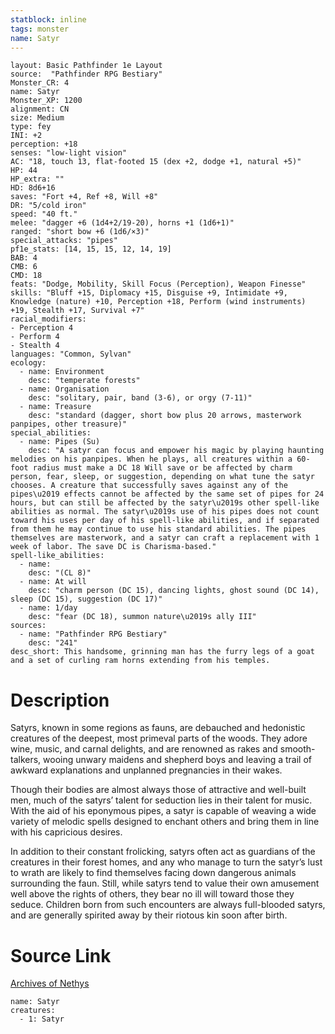 ```yaml
---
statblock: inline
tags: monster
name: Satyr
---
```

```statblock
layout: Basic Pathfinder 1e Layout
source:  "Pathfinder RPG Bestiary"
Monster_CR: 4
name: Satyr
Monster_XP: 1200
alignment: CN
size: Medium
type: fey
INI: +2
perception: +18
senses: "low-light vision"
AC: "18, touch 13, flat-footed 15 (dex +2, dodge +1, natural +5)"
HP: 44
HP_extra: ""
HD: 8d6+16
saves: "Fort +4, Ref +8, Will +8"
DR: "5/cold iron"
speed: "40 ft."
melee: "dagger +6 (1d4+2/19-20), horns +1 (1d6+1)"
ranged: "short bow +6 (1d6/×3)"
special_attacks: "pipes"
pf1e_stats: [14, 15, 15, 12, 14, 19]
BAB: 4
CMB: 6
CMD: 18
feats: "Dodge, Mobility, Skill Focus (Perception), Weapon Finesse"
skills: "Bluff +15, Diplomacy +15, Disguise +9, Intimidate +9, Knowledge (nature) +10, Perception +18, Perform (wind instruments) +19, Stealth +17, Survival +7"
racial_modifiers:
- Perception 4
- Perform 4
- Stealth 4
languages: "Common, Sylvan"
ecology:
  - name: Environment
    desc: "temperate forests"
  - name: Organisation
    desc: "solitary, pair, band (3-6), or orgy (7-11)"
  - name: Treasure
    desc: "standard (dagger, short bow plus 20 arrows, masterwork panpipes, other treasure)"
special_abilities:
  - name: Pipes (Su)
    desc: "A satyr can focus and empower his magic by playing haunting melodies on his panpipes. When he plays, all creatures within a 60-foot radius must make a DC 18 Will save or be affected by charm person, fear, sleep, or suggestion, depending on what tune the satyr chooses. A creature that successfully saves against any of the pipes\u2019 effects cannot be affected by the same set of pipes for 24 hours, but can still be affected by the satyr\u2019s other spell-like abilities as normal. The satyr\u2019s use of his pipes does not count toward his uses per day of his spell-like abilities, and if separated from them he may continue to use his standard abilities. The pipes themselves are masterwork, and a satyr can craft a replacement with 1 week of labor. The save DC is Charisma-based."
spell-like_abilities:
  - name:
    desc: "(CL 8)"
  - name: At will
    desc: "charm person (DC 15), dancing lights, ghost sound (DC 14), sleep (DC 15), suggestion (DC 17)"
  - name: 1/day
    desc: "fear (DC 18), summon nature\u2019s ally III"
sources:
  - name: "Pathfinder RPG Bestiary"
    desc: "241"
desc_short: This handsome, grinning man has the furry legs of a goat and a set of curling ram horns extending from his temples.
```
# Description
Satyrs, known in some regions as fauns, are debauched and hedonistic creatures of the deepest, most primeval parts of the woods. They adore wine, music, and carnal delights, and are renowned as rakes and smooth-talkers, wooing unwary maidens and shepherd boys and leaving a trail of awkward explanations and unplanned pregnancies in their wakes.

Though their bodies are almost always those of attractive and well-built men, much of the satyrs’ talent for seduction lies in their talent for music. With the aid of his eponymous pipes, a satyr is capable of weaving a wide variety of melodic spells designed to enchant others and bring them in line with his capricious desires.

In addition to their constant frolicking, satyrs often act as guardians of the creatures in their forest homes, and any who manage to turn the satyr’s lust to wrath are likely to find themselves facing down dangerous animals surrounding the faun. Still, while satyrs tend to value their own amusement well above the rights of others, they bear no ill will toward those they seduce. Children born from such encounters are always full-blooded satyrs, and are generally spirited away by their riotous kin soon after birth.
# Source Link
[Archives of Nethys](https://aonprd.com/MonsterDisplay.aspx?ItemName=Satyr)
```encounter-table
name: Satyr
creatures:
  - 1: Satyr
```
